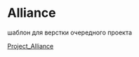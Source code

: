 # Alliance
 шаблон для верстки очередного проекта

 [Project_Alliance](https://Alliance/index.html "Описание")
